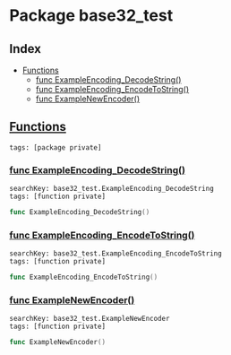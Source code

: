 # Package base32_test

## Index

* [Functions](#func)
    * [func ExampleEncoding_DecodeString()](#ExampleEncoding_DecodeString)
    * [func ExampleEncoding_EncodeToString()](#ExampleEncoding_EncodeToString)
    * [func ExampleNewEncoder()](#ExampleNewEncoder)


## <a id="func" href="#func">Functions</a>

```
tags: [package private]
```

### <a id="ExampleEncoding_DecodeString" href="#ExampleEncoding_DecodeString">func ExampleEncoding_DecodeString()</a>

```
searchKey: base32_test.ExampleEncoding_DecodeString
tags: [function private]
```

```Go
func ExampleEncoding_DecodeString()
```

### <a id="ExampleEncoding_EncodeToString" href="#ExampleEncoding_EncodeToString">func ExampleEncoding_EncodeToString()</a>

```
searchKey: base32_test.ExampleEncoding_EncodeToString
tags: [function private]
```

```Go
func ExampleEncoding_EncodeToString()
```

### <a id="ExampleNewEncoder" href="#ExampleNewEncoder">func ExampleNewEncoder()</a>

```
searchKey: base32_test.ExampleNewEncoder
tags: [function private]
```

```Go
func ExampleNewEncoder()
```

